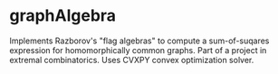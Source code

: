 # graphAlgebra
Implements Razborov's "flag algebras" to compute a sum-of-suqares expression for homomorphically common graphs. Part of a project in extremal combinatorics. Uses CVXPY convex optimization solver.
